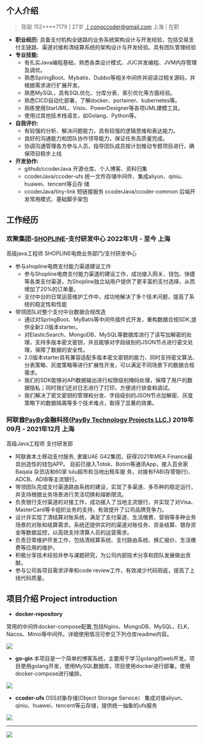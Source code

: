 ## 个人介绍
> 陈聪  152****7179 | 27岁 丨congccoder@gmail.com 上海 | 在职
+ **职业经历:** 具备支付机构全链路的业务系统架构设计与开发经验，包括交易支付主链路、渠道对接和清结算系统的架构设计与开发经验。具有团队管理经验
+ **专业技能:** 
  + 有扎实Java编程基础，熟悉各类设计模式、JUC并发编程、JVM内存管理及调优。
  + 熟悉SpringBoot、Mybatis、Dubbo等相关中间件并阅读过相关源码，并根据需求进行扩展开发。
  + 熟悉MySQL，具有SQL优化、分库分表、索引优化等方面经验。
  + 熟悉CICD自动化部署，了解docker、portainer、kubernetes等。
  + 熟练使用StarUML、Visio、PowerDesigner等各项UML建模工具。
  + 使用过其他技术栈语言，如Golang、Python等。
+ **自我评价:** 
  + 有较强的分析、解决问题能力，具有较强的逻辑思维和表达能力。
  + 良好的沟通能力和团队协作领导能力，保证任务高质量完成。
  + 协调沟通管理各方参与人员，指导团队成员按计划推动专题项目进行，确保项目稳步上线
+ **开发协作:**
  + github/ccoderJava 开源仓库、个人博客、资料归集
  + ccoderJava/ccoder-ufs 统一文件存储中间件、集成aliyun、qiniu、huawei、tencent等云存 储
  + ccoderJava/tiny-link 短链接服务 ccoderJava/ccoder-common 后端开发常用模式、基础脚手架包


## 工作经历

### 欢聚集团-[SHOPLINE](https://shoplineapp.cn/)-支付研发中心 2022年1月 - 至今 上海
高级java工程师   SHOPLINE电商业务部门/支付研发中心 
+ 参与shopline电商支付能力渠道建设工作 
  + 参与Shopline电商支付能力渠道的建设工作，成功接入网关、钱包、快捷等各类支付渠道，为Shopline独立站用户提供了更丰富的支付选择，从而增加了20%的订单量。
  + 支付中台的日常运营维护工作中，成功地解决了多个技术问题，提高了系统的稳定性和性能
+ 带领团队对整个支付中台数据合规改造
  + 通过对SpringBoot、MyBatis等中间件插件式开发，重构数据合规SDK,提供全新2.0版本starter。
  + 对ElasticSearch、MongoDB、MySQL等数据库进行了读写加解密的处理，支持多版本密文密钥，并且能够对字段级别的JSON节点进行密文处理，保障了数据的安全性。
  + 2.0版本starter具有兼容适配多版本密文密钥的能力，同时支持密文算法、分表策略、灰度策略等进行扩展性开发，可以满足不同场景下的数据合规需求。
  + 我们的SDK能够对API数据输出进行权限级别掩码处理，保障了用户的数据隐私；同时我们还对日志进行了打印，方便进行排查和调试。
  + 我们解决了密文密钥的管理和分发、字段级别的JSON节点加解密、灰度策略下的数据隔离等多个技术难点，取得了显著的效果。


### 阿联酋[PayBy](https://github.com/PayBy)金融科技([PayBy Technology Projects LLC.](https://github.com/PayBy)) 2019年09月 - 2021年12月 上海
高级Java工程师 支付研发部

+ 阿联酋本土移动支付服务, 隶属UAE G42集团，获得2021年MEA Finance最具创造性的钱包APP。 目前已接入Totok、Botim等通讯App，接入百余家Baqala 杂货店和60家 lulu超市和当地出租⻋服 务，对接有FAB(存管银行)、ADCB、ADIB等主流银行。
+ 带领团队完成支付渠道路由系统的建设，实现了多渠道、多币种的稳定运行，并支持根据业务场景进行灵活切换和熔断限流。
+ 负责银行支付渠道的对接工作，成功接入了当地主流银行，并实现了对Visa、MasterCard等卡组织业务的支持，有效提升了公司品牌竞争力。
+ 设计并实现了清结算对账系统，满足了支付渠道、生活缴费、营销等多种业务场景的对账和结算需求。系统还提供实时的渠道对账任务、资金结算、银存资金等数据监控，以高效支持清算人员的运营需求。
+ 负责日常维护开发工作，包括清结算系统、支付路由系统、换汇报价、生活缴费等应用的维护。
+ 积极分享技术经验并参与课题研究，为公司内部技术分享和团队发展做出贡献。
+ 参与公司各项目需求评审和code review工作，有效减少代码瑕疵，提高了上线代码质量。


<!-- ### 金运通网络支付股份有限公司([JytPay](http://www.jytpay.com/)) 2018年06月 - 2019年09月 上海
软件工程师 研发部
+ 参与公司多个独立产品项目开发和维护。
+ 参与对外银行存管系统的架构和设计，完成支付渠道整合、提供基础支付服务。
+ 开发设计公司商户自动对接调试项目，供外部商户对接调试使用，极大提高商户体验度，降低开发周期。 
+ 公司内部技术规范分享。
+ 负责银行存管，支付基础设施等系统日常更新维护工作。
 -->


## 项目介绍 Project introduction

+ **docker-repository**

常用的中间件docker-compose配置,包括Nginx、MongoDB、MySQL、ELK、Nacos、Minio等中间件。详细使用情况可参见下列仓库readme内容。

<a href="https://github.com/ccoderJava/docker-repository">
  <img align="center" src="https://github-readme-stats.vercel.app/api/pin/?username=ccoderJava&repo=docker-repository" />
</a>


+ **go-gin**
本项目是一个简单的博客系统，主要用于学习golang的web开发。项目使用golang开发，使用MySQL数据库，项目使用docker进行部署，使用docker-compose进行编排。

<a href="https://github.com/ccoderJava/go-gin">
  <img align="center" src="https://github-readme-stats.vercel.app/api/pin/?username=ccoderJava&repo=go-gin" />
</a>

+ **ccoder-ufs**
OSS对象存储(Object Storage Service） 集成对接aliyun、qiniu、huawei、tencent等云存储，提供统一抽象的ufs服务

<a href="https://github.com/ccoderJava/ccoder-ufs">
  <img align="center" src="https://github-readme-stats.vercel.app/api/pin/?username=ccoderJava&repo=ccoder-ufs" />
</a>


--- 


<!-- ![](https://github-readme-stats.vercel.app/api/top-langs/?username=ccoderJava&layout=compact&hide=javascript,html) -->


![](https://github-readme-stats.vercel.app/api?username=ccoderJava&count_private=true&show_icons=true) 




